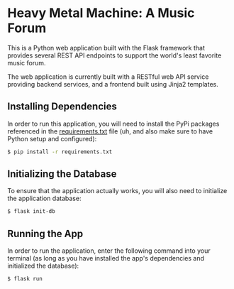 
# Heavy Metal Machine: A Music Forum

This is a Python web application built with the Flask framework that provides several REST API endpoints to support the world's least favorite music forum.

The web application is currently built with a RESTful web API service providing backend services, and a frontend built using Jinja2 templates.

## Installing Dependencies

In order to run this application, you will need to install the PyPi packages referenced in the [requirements.txt](https://github.com/ketchup-cfg/learning-flask/blob/main/requirements.txt) file (uh, and also make sure to have Python setup and configured):

```bash
$ pip install -r requirements.txt
```

## Initializing the Database

To ensure that the application actually works, you will also need to initialize the application database:

```bash
$ flask init-db
```

## Running the App

In order to run the application, enter the following command into your terminal (as long as you have installed the app's dependencies and initialized the database):

```bash
$ flask run
```
